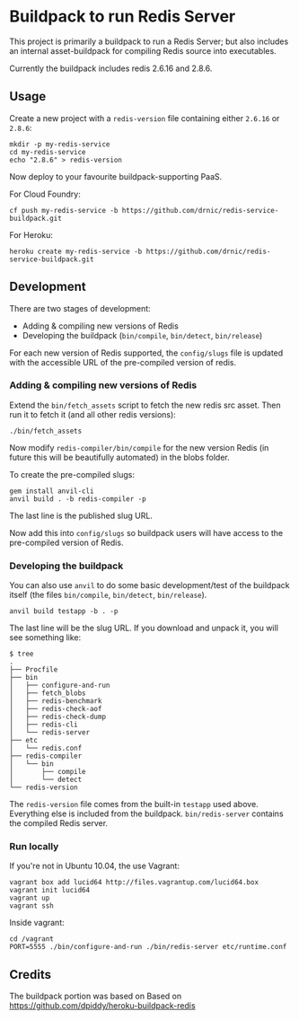 # Buildpack to run Redis Server

This project is primarily a buildpack to run a Redis Server; but also includes an internal asset-buildpack for compiling Redis source into executables.

Currently the buildpack includes redis 2.6.16 and 2.8.6.

## Usage

Create a new project with a `redis-version` file containing either `2.6.16` or `2.8.6`:

```
mkdir -p my-redis-service
cd my-redis-service
echo "2.8.6" > redis-version
```

Now deploy to your favourite buildpack-supporting PaaS.

For Cloud Foundry:

```
cf push my-redis-service -b https://github.com/drnic/redis-service-buildpack.git
```

For Heroku:

```
heroku create my-redis-service -b https://github.com/drnic/redis-service-buildpack.git
```

## Development

There are two stages of development:

* Adding & compiling new versions of Redis
* Developing the buildpack (`bin/compile`, `bin/detect`, `bin/release`)

For each new version of Redis supported, the `config/slugs` file is updated with the accessible URL of the pre-compiled version of redis.

### Adding & compiling new versions of Redis

Extend the `bin/fetch_assets` script to fetch the new redis src asset. Then run it to fetch it (and all other redis versions):

```
./bin/fetch_assets
```

Now modify `redis-compiler/bin/compile` for the new version Redis (in future this will be beautifully automated) in the blobs folder.

To create the pre-compiled slugs:

```
gem install anvil-cli
anvil build . -b redis-compiler -p
```

The last line is the published slug URL.

Now add this into `config/slugs` so buildpack users will have access to the pre-compiled version of Redis.

### Developing the buildpack

You can also use `anvil` to do some basic development/test of the buildpack itself (the files `bin/compile`, `bin/detect`, `bin/release`).

```
anvil build testapp -b . -p
```

The last line will be the slug URL. If you download and unpack it, you will see something like:

```
$ tree
.
├── Procfile
├── bin
│   ├── configure-and-run
│   ├── fetch_blobs
│   ├── redis-benchmark
│   ├── redis-check-aof
│   ├── redis-check-dump
│   ├── redis-cli
│   └── redis-server
├── etc
│   └── redis.conf
├── redis-compiler
│   └── bin
│       ├── compile
│       └── detect
└── redis-version
```

The `redis-version` file comes from the built-in `testapp` used above. Everything else is included from the buildpack. `bin/redis-server` contains the compiled Redis server.

### Run locally

If you're not in Ubuntu 10.04, the use Vagrant:

```
vagrant box add lucid64 http://files.vagrantup.com/lucid64.box
vagrant init lucid64
vagrant up
vagrant ssh
```

Inside vagrant:

```
cd /vagrant
PORT=5555 ./bin/configure-and-run ./bin/redis-server etc/runtime.conf
```

## Credits

The buildpack portion was based on 
Based on https://github.com/dpiddy/heroku-buildpack-redis
